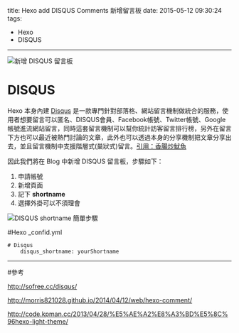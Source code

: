 title: Hexo add DISQUS Comments 新增留言板
date: 2015-05-12 09:30:24
tags: 
- Hexo
- DISQUS
---

![新增 DISQUS 留言板](https://googledrive.com/host/0B4fEFbbW93y5RFczVENiaS1oYlE)

<!--more-->

# DISQUS

Hexo 本身內建 [Disqus](https://disqus.com/) 是一款專門針對部落格、網站留言機制做統合的服務，使用者想要留言可以匿名、DISQUS會員、Facebook帳號、Twitter帳號、Google帳號進流網站留言，同時這套留言機制可以幫你統計訪客留言排行榜，另外在留言下方也可以最近被熱門討論的文章，此外也可以透過本身的分享機制把文章分享出去，並且留言機制中支援階層式(巢狀式)留言。[引用：香腸炒魷魚](http://sofree.cc/disqus/)

因此我們將在 Blog 中新增 DISQUS 留言板，步驟如下：

1. 申請帳號
2. 新增頁面
3. 記下 **shortname**
4. 選擇外掛可以不須理會

![DISQUS shortname 簡單步驟](https://googledrive.com/host/0B4fEFbbW93y5LXNwYlZNLXpjb0k)

#Hexo _confid.yml

```bush
# Disqus
	disqus_shortname: yourShortname

```

----

#參考

http://sofree.cc/disqus/

http://morris821028.github.io/2014/04/12/web/hexo-comment/

http://code.kpman.cc/2013/04/28/%E5%AE%A2%E8%A3%BD%E5%8C%96hexo-light-theme/

